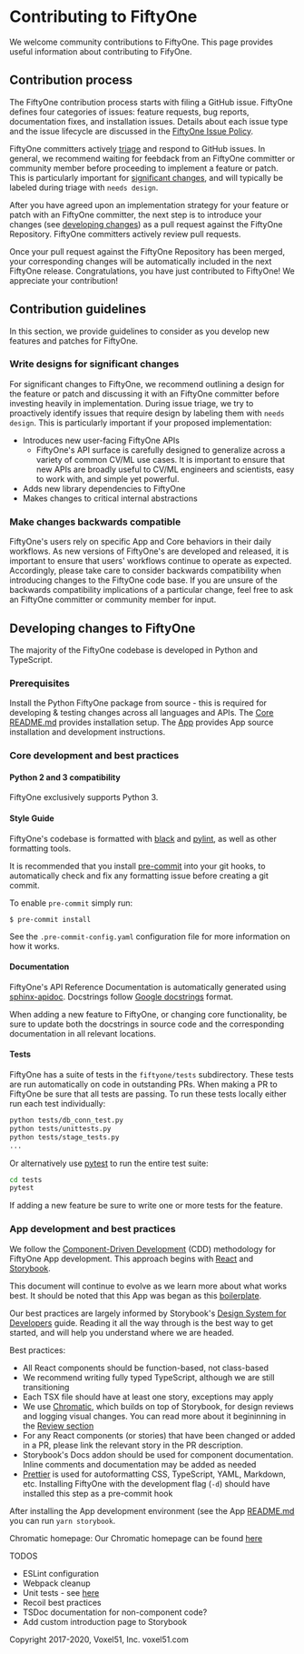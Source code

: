 # Contributing to FiftyOne

We welcome community contributions to FiftyOne. This page provides useful
information about contributing to FifyOne.

## Contribution process

The FiftyOne contribution process starts with filing a GitHub issue. FiftyOne
defines four categories of issues: feature requests, bug reports, documentation
fixes, and installation issues. Details about each issue type and the issue
lifecycle are discussed in the [FiftyOne Issue Policy](ISSUE_POLICY.md).

FiftyOne committers actively [triage](ISSUE_TRIAGE.md) and respond to GitHub
issues. In general, we recommend waiting for feebdack from an FiftyOne
committer or community member before proceeding to implement a feature or
patch. This is particularly important for
[significant changes](#write-designs-for-significant-changes), and will
typically be labeled during triage with `needs design`.

After you have agreed upon an implementation strategy for your feature or patch
with an FiftyOne committer, the next step is to introduce your changes (see
[developing changes](#developing-changes-to-fiftyone)) as a pull request
against the FiftyOne Repository. FiftyOne committers actively review pull
requests.

Once your pull request against the FiftyOne Repository has been merged, your
corresponding changes will be automatically included in the next FiftyOne
release. Congratulations, you have just contributed to FiftyOne\! We appreciate
your contribution\!

## Contribution guidelines

In this section, we provide guidelines to consider as you develop new features
and patches for FiftyOne.

### Write designs for significant changes

For significant changes to FiftyOne, we recommend outlining a design for the
feature or patch and discussing it with an FiftyOne committer before investing
heavily in implementation. During issue triage, we try to proactively identify
issues that require design by labeling them with `needs design`. This is
particularly important if your proposed implementation:

-   Introduces new user-facing FiftyOne APIs
    -   FiftyOne's API surface is carefully designed to generalize across a
        variety of common CV/ML use cases. It is important to ensure that new
        APIs are broadly useful to CV/ML engineers and scientists, easy to work
        with, and simple yet powerful.
-   Adds new library dependencies to FiftyOne
-   Makes changes to critical internal abstractions

### Make changes backwards compatible

FiftyOne's users rely on specific App and Core behaviors in their daily
workflows. As new versions of FiftyOne's are developed and released, it is
important to ensure that users' workflows continue to operate as expected.
Accordingly, please take care to consider backwards compatibility when
introducing changes to the FiftyOne code base. If you are unsure of the
backwards compatibility implications of a particular change, feel free to ask
an FiftyOne committer or community member for input.

## Developing changes to FiftyOne

The majority of the FiftyOne codebase is developed in Python and TypeScript.

### Prerequisites

Install the Python FiftyOne package from source - this is required for
developing & testing changes across all languages and APIs. The
[Core README.md](README.md) provides installation setup. The
[App](electron/README.md) provides App source installation and development
instructions.

### Core development and best practices

#### Python 2 and 3 compatibility

FiftyOne exclusively supports Python 3.

#### Style Guide

FiftyOne's codebase is formatted with [black](https://github.com/python/black)
and [pylint](https://github.com/PyCQA/pylint), as well as other formatting
tools.

It is recommended that you install [pre-commit](https://pre-commit.com/) into
your git hooks, to automatically check and fix any formatting issue before
creating a git commit.

To enable `pre-commit` simply run:

```console
$ pre-commit install
```

See the `.pre-commit-config.yaml` configuration file for more information on
how it works.

#### Documentation

FiftyOne's API Reference Documentation is automatically generated using
[sphinx-apidoc](https://www.sphinx-doc.org/en/master/man/sphinx-apidoc.html).
Docstrings follow
[Google docstrings](https://google.github.io/styleguide/pyguide.html#381-docstrings)
format.

When adding a new feature to FiftyOne, or changing core functionality, be sure
to update both the docstrings in source code and the corresponding
documentation in all relevant locations.

#### Tests

FiftyOne has a suite of tests in the `fiftyone/tests` subdirectory. These tests
are run automatically on code in outstanding PRs. When making a PR to FiftyOne
be sure that all tests are passing. To run these tests locally either run each
test individually:

```bash
python tests/db_conn_test.py
python tests/unittests.py
python tests/stage_tests.py
...
```

Or alternatively use [pytest](https://github.com/pytest-dev/pytest) to run the
entire test suite:

```bash
cd tests
pytest
```

If adding a new feature be sure to write one or more tests for the feature.

### App development and best practices

We follow the
[Component-Driven Development](https://blog.hichroma.com/component-driven-development-ce1109d56c8e)
(CDD) methodology for FiftyOne App development. This approach begins with
[React](https://reactjs.org/) and [Storybook](https://storybook.js.org/).

This document will continue to evolve as we learn more about what works best.
It should be noted that this App was began as this
[boilerplate](https://github.com/electron-react-boilerplate/electron-react-boilerplate).

Our best practices are largely informed by Storybook's
[Design System for Developers](https://www.learnstorybook.com/design-systems-for-developers/react)
guide. Reading it all the way through is the best way to get started, and will
help you understand where we are headed.

Best practices:

-   All React components should be function-based, not class-based
-   We recommend writing fully typed TypeScript, although we are still
    transitioning
-   Each TSX file should have at least one story, exceptions may apply
-   We use [Chromatic](https://www.chromatic.com/), which builds on top of
    Storybook, for design reviews and logging visual changes. You can read more
    about it begininning in the
    [Review section](<https://www.learnstorybook.com/design-systems-for-developers/react/en/review/)%20in%20the%20Design%20System%20for%20Developer's%20tutorial>)
-   For any React components (or stories) that have been changed or added in a
    PR, please link the relevant story in the PR description.
-   Storybook's Docs addon should be used for component documentation. Inline
    comments and documentation may be added as needed
-   [Prettier](https://prettier.io/) is used for autoformatting CSS,
    TypeScript, YAML, Markdown, etc. Installing FiftyOne with the development
    flag (`-d`) should have installed this step as a pre-commit hook

After installing the App development environment (see the App
[README.md](README.md) you can run `yarn storybook`.

Chromatic homepage: Our Chromatic homepage can be found
[here](https://www.chromatic.com/builds?appId=5f1875aa9080b80022532573)

TODOS

-   ESLint configuration
-   Webpack cleanup
-   Unit tests - see
    [here](https://www.learnstorybook.com/design-systems-for-developers/react/en/test/)
-   Recoil best practices
-   TSDoc documentation for non-component code?
-   Add custom introduction page to Storybook

Copyright 2017-2020, Voxel51, Inc. voxel51.com
